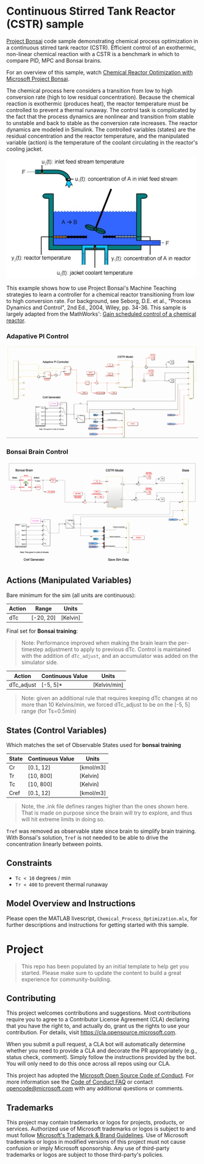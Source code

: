 # Continuous Stirred Tank Reactor (CSTR) sample

[Project Bonsai](https://aka.ms/bonsai) code sample demonstrating
chemical process optimization in a continuous stirred tank reactor
(CSTR). Efficient control of an exothermic, non-linear chemical reaction
with a CSTR is a benchmark in which to compare PID, MPC and Bonsai brains.

For an overview of this sample, watch [Chemical Reactor Optimization with Microsoft Project Bonsai](https://www.youtube.com/watch?v=mMhdItO21Bk).

The chemical process here considers a transition from low to high
conversion rate (high to low residual concentration). Because the
chemical reaction is exothermic (produces heat), the reactor temperature
must be controlled to prevent a thermal runaway. The control task is
complicated by the fact that the process dynamics are nonlinear and
transition from stable to unstable and back to stable as the conversion
rate increases. The reactor dynamics are modeled in Simulink. The
controlled variables (states) are the residual concentration  and the
reactor temperature, and the manipulated variable (action) is the
temperature of the coolant circulating in the reactor's cooling jacket.

![CSTR Schematic](img/cstr_diagram.jpg)

This example shows how to use Project Bonsai's Machine Teaching
strategies to learn a controller for a chemical reactor transitioning
from low to high conversion rate. For background, see Seborg, D.E. et
al., "Process Dynamics and Control", 2nd Ed., 2004, Wiley, pp. 34-36.
This sample is largely adapted from the MathWorks':
[Gain scheduled control of a chemical reactor](https://www.mathworks.com/help/control/ug/gain-scheduled-control-of-a-chemical-reactor.html).

### Adapative PI Control

![Simulink PID](img/simulink_pid.png)

### Bonsai Brain Control
![Model Integration](img/simulink_bonsai.png)

## Actions (Manipulated Variables)

Bare minimum for the sim (all units are continuous):

| Action | Range      | Units    |
|--------|------------|----------|
| dTc    | [-20, 20]  | [Kelvin] |

Final set for **Bonsai training**:

> Note: Performance improved when making the brain learn the per-timestep adjustment to apply to previous dTc.
> Control is maintained with the addition of `dTc_adjust`, and an accumulator was added on the simulator side.

| Action     | Continuous Value | Units        |
| --------   | ------------     | ----------   |
| dTc_adjust | [-5, 5]*         | [Kelvin/min] |

> Note: given an additional rule that requires keeping dTc changes at no
> more than 10 Kelvins/min, we forced dTc_adjust to be on the [-5, 5]
> range (for Ts=0.5min)

## States (Control Variables)

Which matches the set of Observable States used for **bonsai training**

| State | Continuous Value | Units     |
| ----- | ---------------- | -----     |
| Cr    | [0.1, 12]        | [kmol/m3] |
| Tr    | [10, 800]        | [Kelvin]  |
| Tc    | [10, 800]        | [Kelvin]  |
| Cref  | [0.1, 12]        | [kmol/m3] |

> Note, the .ink file defines ranges higher than the ones shown here. That
> is made on purpose since the brain will try to explore, and thus will
> hit extreme limits in doing so.

`Tref` was removed as observable state since brain to simplify brain
training. With Bonsai's solution, `Tref` is not needed to be able to drive
the concentration linearly between points.

## Constraints

* `Tc < 10` degrees / min
* `Tr < 400` to prevent thermal runaway

## Model Overview and Instructions

Please open the MATLAB livescript, `Chemical_Process_Optimization.mlx`,
for further descriptions and instructions for getting started with this
sample.

# Project

> This repo has been populated by an initial template to help get you started. Please
> make sure to update the content to build a great experience for community-building.


## Contributing

This project welcomes contributions and suggestions.  Most contributions require you to agree to a
Contributor License Agreement (CLA) declaring that you have the right to, and actually do, grant us
the rights to use your contribution. For details, visit https://cla.opensource.microsoft.com.

When you submit a pull request, a CLA bot will automatically determine whether you need to provide
a CLA and decorate the PR appropriately (e.g., status check, comment). Simply follow the instructions
provided by the bot. You will only need to do this once across all repos using our CLA.

This project has adopted the [Microsoft Open Source Code of Conduct](https://opensource.microsoft.com/codeofconduct/).
For more information see the [Code of Conduct FAQ](https://opensource.microsoft.com/codeofconduct/faq/) or
contact [opencode@microsoft.com](mailto:opencode@microsoft.com) with any additional questions or comments.

## Trademarks

This project may contain trademarks or logos for projects, products, or services. Authorized use of Microsoft 
trademarks or logos is subject to and must follow 
[Microsoft's Trademark & Brand Guidelines](https://www.microsoft.com/en-us/legal/intellectualproperty/trademarks/usage/general).
Use of Microsoft trademarks or logos in modified versions of this project must not cause confusion or imply Microsoft sponsorship.
Any use of third-party trademarks or logos are subject to those third-party's policies.
